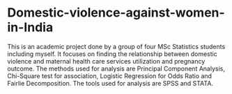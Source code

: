 # Domestic-violence-against-women-in-India
This is an academic project done by a group of four MSc Statistics students including myself. It focuses on finding the relationship between domestic violence and maternal health care services utilization and pregnancy outcome. The methods used for analysis are Principal Component Analysis, Chi-Square test for association, Logistic Regression for Odds Ratio and Fairlie Decomposition. The tools used for analysis are SPSS and STATA.

